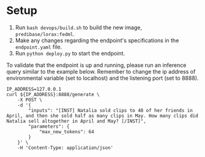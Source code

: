 # Setup

1. Run `bash devops/build.sh` to build the new image, `predibase/lorax:fedml`.
2. Make any changes regarding the endpoint's specifications in the `endpoint.yaml` file.
3. Run `python deploy.py` to start the endpoint.

To validate that the endpoint is up and running, please run an inference query similar to the example below. 
Remember to change the ip address of environmental variable (set to localhost) and the listening port (set to 8888).
```
IP_ADDRESS=127.0.0.1
curl ${IP_ADDRESS}:8888/generate \
    -X POST \
    -d '{
        "inputs": "[INST] Natalia sold clips to 48 of her friends in April, and then she sold half as many clips in May. How many clips did Natalia sell altogether in April and May? [/INST]",
        "parameters": {
            "max_new_tokens": 64
        }
    }' \
    -H 'Content-Type: application/json'
```